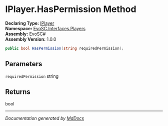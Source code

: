 ﻿<!--  
  <auto-generated>   
    The contents of this file were generated by a tool.  
    Changes to this file may be list if the file is regenerated  
  </auto-generated>   
-->

# IPlayer.HasPermission Method

**Declaring Type:** [IPlayer](../index.md)  
**Namespace:** [EvoSC.Interfaces.Players](../../index.md)  
**Assembly:** EvoSC\#  
**Assembly Version:** 1.0.0

```csharp
public bool HasPermission(string requiredPermission);
```

## Parameters

`requiredPermission`  string

## Returns

bool

___

*Documentation generated by [MdDocs](https://github.com/ap0llo/mddocs)*
